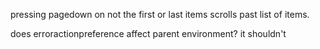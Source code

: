 pressing pagedown on not the first or last items scrolls past list of items.

does erroractionpreference affect parent environment?  it shouldn't